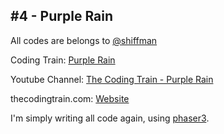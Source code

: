 ## #4 - Purple Rain
All codes are belongs to [@shiffman](https://github.com/shiffman)

Coding Train: [Purple Rain](https://github.com/CodingTrain/website/tree/master/CodingChallenges/CC_004_PurpleRain)

Youtube Channel: [The Coding Train - Purple Rain](https://www.youtube.com/watch?v=KkyIDI6rQJI&list=PLRqwX-V7Uu6ZiZxtDDRCi6uhfTH4FilpH&index=4)

thecodingtrain.com: [Website](https://thecodingtrain.com/CodingChallenges/004-purplerain.html)

I'm simply writing all code again, using [phaser3](https://phaser.io/).

![]()
